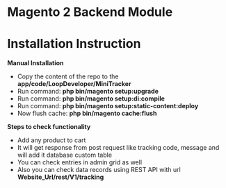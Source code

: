 # Magento 2 Backend Module

# Installation Instruction

<b>Manual Installation</b>

- Copy the content of the repo to the <b>app/code/LoopDeveloper/MiniTracker</b>
- Run command: <b>php bin/magento setup:upgrade</b>
- Run command: <b>php bin/magento setup:di:compile</b>
- Run command: <b>php bin/magento setup:static-content:deploy</b>
- Now flush cache: <b>php bin/magento cache:flush</b>


<b>Steps to check functionality</b>

- Add any product to cart
- It will get response from post request like tracking code, message and will add it database custom table
- You can check entries in admin grid as well
- Also you can check data records using REST API with url <b>Website_Url/rest/V1/tracking</b>
